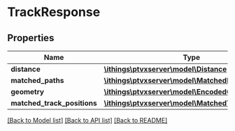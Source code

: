 # TrackResponse

## Properties
Name | Type | Description | Notes
------------ | ------------- | ------------- | -------------
**distance** | [**\ithings\ptvxserver\model\Distance**](Distance.md) |  | 
**matched_paths** | [**\ithings\ptvxserver\model\MatchedPath[]**](MatchedPath.md) |  | [optional] 
**geometry** | [**\ithings\ptvxserver\model\EncodedGeometry**](EncodedGeometry.md) |  | [optional] 
**matched_track_positions** | [**\ithings\ptvxserver\model\MatchedTrackPosition[]**](MatchedTrackPosition.md) |  | [optional] 

[[Back to Model list]](../../README.md#documentation-for-models) [[Back to API list]](../../README.md#documentation-for-api-endpoints) [[Back to README]](../../README.md)

